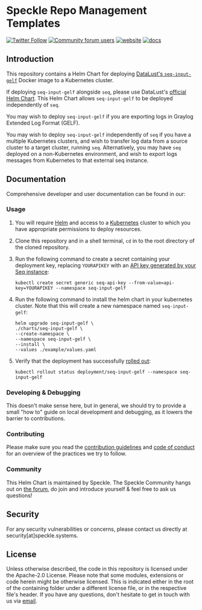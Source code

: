 # Speckle Repo Management Templates

[![Twitter Follow](https://img.shields.io/twitter/follow/SpeckleSystems?style=social)](https://twitter.com/SpeckleSystems) [![Community forum users](https://img.shields.io/discourse/users?server=https%3A%2F%2Fdiscourse.speckle.works&style=flat-square&logo=discourse&logoColor=white)](https://discourse.speckle.works) [![website](https://img.shields.io/badge/https://-speckle.systems-royalblue?style=flat-square)](https://speckle.systems) [![docs](https://img.shields.io/badge/docs-speckle.guide-orange?style=flat-square&logo=read-the-docs&logoColor=white)](https://speckle.guide/dev/)

## Introduction

This repository contains a Helm Chart for deploying [DataLust's `seq-input-gelf`](https://docs.datalust.co/docs/using-gelf#enabling-gelf-in-docker) Docker image to a Kubernetes cluster.

If deploying `seq-input-gelf` alongside `seq`, please use DataLust's [official Helm Chart](https://github.com/datalust/helm.datalust.co/tree/main/charts/seq). This Helm Chart allows `seq-input-gelf` to be deployed independently of `seq`.

You may wish to deploy `seq-input-gelf` if you are exporting logs in Graylog Extended Log Format (GELF).

You may wish to deploy `seq-input-gelf` independently of `seq` if you have a multiple Kubernetes clusters, and wish to transfer log data from a source cluster to a target cluster, running `seq`. Alternatively, you may have `seq` deployed on a non-Kubernetes environment, and wish to export logs messages from Kubernetes to that external seq instance.

## Documentation

Comprehensive developer and user documentation can be found in our:

### Usage

1. You will require [Helm](https://helm.sh/docs/intro/install/) and access to a [Kubernetes](https://kubernetes.io/) cluster to which you have appropriate permissions to deploy resources.
1. Clone this repository and in a shell terminal, `cd` in to the root directory of the cloned repository.
1. Run the following command to create a secret containing your deployment key, replacing `YOURAPIKEY` with an [API key generated by your Seq instance](https://docs.datalust.co/docs/api-keys):

   ```shell
   kubectl create secret generic seq-api-key --from-value=api-key=YOURAPIKEY --namespace seq-input-gelf
   ```

1. Run the following command to install the helm chart in your kubernetes cluster. Note that this will create a new namespace named `seq-input-gelf`:

   ```shell
   helm upgrade seq-input-gelf \
   ./charts/seq-input-gelf \
   --create-namespace \
   --namespace seq-input-gelf \
   --install \
   --values ./example/values.yaml
   ```

1. Verify that the deployment has successfully [rolled out](https://kubernetes.io/docs/concepts/workloads/controllers/deployment/#deployment-status):

   ```shell
   kubectl rollout status deployment/seq-input-gelf --namespace seq-input-gelf
   ```

### Developing & Debugging

This doesn't make sense here, but in general, we should try to provide a small "how to" guide on local development and debugging, as it lowers the barrier to contributions.

### Contributing

Please make sure you read the [contribution guidelines](.github/CONTRIBUTING.md) and [code of conduct](.github/CODE_OF_CONDUCT.md) for an overview of the practices we try to follow.

### Community

This Helm Chart is maintained by Speckle. The Speckle Community hangs out on [the forum](https://discourse.speckle.works), do join and introduce yourself & feel free to ask us questions!

## Security

For any security vulnerabilities or concerns, please contact us directly at security[at]speckle.systems.

## License

Unless otherwise described, the code in this repository is licensed under the Apache-2.0 License. Please note that some modules, extensions or code herein might be otherwise licensed. This is indicated either in the root of the containing folder under a different license file, or in the respective file's header. If you have any questions, don't hesitate to get in touch with us via [email](mailto:hello@speckle.systems).

